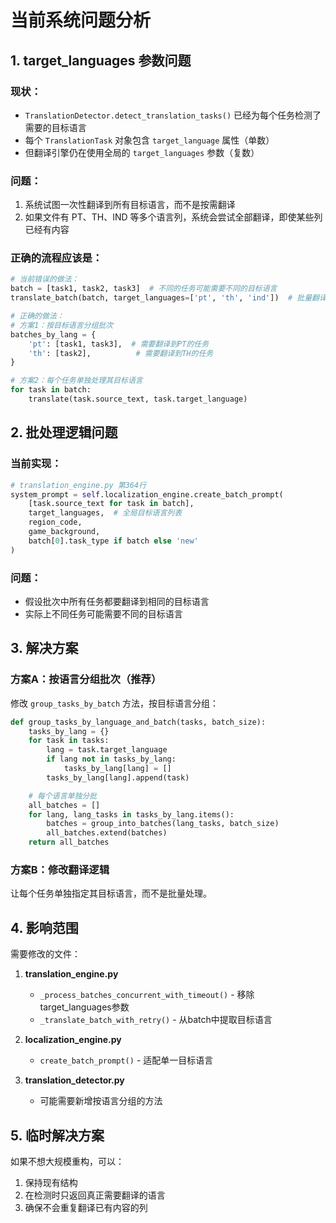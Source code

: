 # 当前系统问题分析

## 1. target_languages 参数问题

### 现状：
- `TranslationDetector.detect_translation_tasks()` 已经为每个任务检测了需要的目标语言
- 每个 `TranslationTask` 对象包含 `target_language` 属性（单数）
- 但翻译引擎仍在使用全局的 `target_languages` 参数（复数）

### 问题：
1. 系统试图一次性翻译到所有目标语言，而不是按需翻译
2. 如果文件有 PT、TH、IND 等多个语言列，系统会尝试全部翻译，即使某些列已经有内容

### 正确的流程应该是：
```python
# 当前错误的做法：
batch = [task1, task2, task3]  # 不同的任务可能需要不同的目标语言
translate_batch(batch, target_languages=['pt', 'th', 'ind'])  # 批量翻译到所有语言

# 正确的做法：
# 方案1：按目标语言分组批次
batches_by_lang = {
    'pt': [task1, task3],  # 需要翻译到PT的任务
    'th': [task2],          # 需要翻译到TH的任务
}

# 方案2：每个任务单独处理其目标语言
for task in batch:
    translate(task.source_text, task.target_language)
```

## 2. 批处理逻辑问题

### 当前实现：
```python
# translation_engine.py 第364行
system_prompt = self.localization_engine.create_batch_prompt(
    [task.source_text for task in batch],
    target_languages,  # 全局目标语言列表
    region_code,
    game_background,
    batch[0].task_type if batch else 'new'
)
```

### 问题：
- 假设批次中所有任务都要翻译到相同的目标语言
- 实际上不同任务可能需要不同的目标语言

## 3. 解决方案

### 方案A：按语言分组批次（推荐）
修改 `group_tasks_by_batch` 方法，按目标语言分组：
```python
def group_tasks_by_language_and_batch(tasks, batch_size):
    tasks_by_lang = {}
    for task in tasks:
        lang = task.target_language
        if lang not in tasks_by_lang:
            tasks_by_lang[lang] = []
        tasks_by_lang[lang].append(task)

    # 每个语言单独分批
    all_batches = []
    for lang, lang_tasks in tasks_by_lang.items():
        batches = group_into_batches(lang_tasks, batch_size)
        all_batches.extend(batches)
    return all_batches
```

### 方案B：修改翻译逻辑
让每个任务单独指定其目标语言，而不是批量处理。

## 4. 影响范围

需要修改的文件：
1. **translation_engine.py**
   - `_process_batches_concurrent_with_timeout()` - 移除target_languages参数
   - `_translate_batch_with_retry()` - 从batch中提取目标语言

2. **localization_engine.py**
   - `create_batch_prompt()` - 适配单一目标语言

3. **translation_detector.py**
   - 可能需要新增按语言分组的方法

## 5. 临时解决方案

如果不想大规模重构，可以：
1. 保持现有结构
2. 在检测时只返回真正需要翻译的语言
3. 确保不会重复翻译已有内容的列